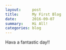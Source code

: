 ```yaml
---
layout:     post
title:      My First Blog
date:       2016-09-07
summary:    Hi All!
categories: blog
---
```


Hava a fantastic day!!
